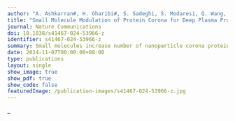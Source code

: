 ```yaml
---
author: "A. Ashkarran#, H. Gharibi#, S. Sadeghi, S. Modaresi, Q. Wang, **T.-J. Lin**, G. Yerima, A. Tamadon, M. Sayadi, M. Jafari, Z. Lin, D. Ritz, D. Kakhniashvili, A. Guha, M. Mofrad, L. Sun, M.P. Landry, A. Saei*, M. Mahmoudi*"
title: "Small Molecule Modulation of Protein Corona for Deep Plasma Proteome Profiling"
journal: Nature Communications
doi: 10.1038/s41467-024-53966-z
identifier: s41467-024-53966-z
summary: Small molecules increase number of nanoparticle corona proteins detected
date: 2024-11-07T00:00:00+08:00
type: publications
layout: single
show_image: true
show_pdf: true
show_code: false
featuredImage: /publication-images/s41467-024-53966-z.jpg
---
```


_